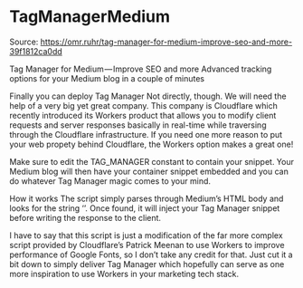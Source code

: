 # TagManagerMedium

Source: https://omr.ruhr/tag-manager-for-medium-improve-seo-and-more-39f1812ca0dd

Tag Manager for Medium — Improve SEO and more
Advanced tracking options for your Medium blog in a couple of minutes

Finally you can deploy Tag Manager
Not directly, though. We will need the help of a very big yet great company. This company is Cloudflare which recently introduced its Workers product that allows you to modify client requests and server responses basically in real-time while traversing through the Cloudflare infrastructure. If you need one more reason to put your web propety behind Cloudflare, the Workers option makes a great one!

Make sure to edit the TAG_MANAGER constant to contain your snippet. Your Medium blog will then have your container snippet embedded and you can do whatever Tag Manager magic comes to your mind.

How it works
The script simply parses through Medium’s HTML body and looks for the string ‘</head>’. Once found, it will inject your Tag Manager snippet before writing the response to the client.

I have to say that this script is just a modification of the far more complex script provided by Cloudflare’s Patrick Meenan to use Workers to improve performance of Google Fonts, so I don’t take any credit for that. Just cut it a bit down to simply deliver Tag Manager which hopefully can serve as one more inspiration to use Workers in your marketing tech stack.
